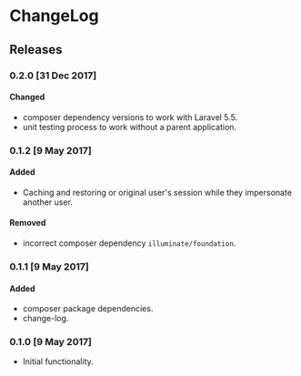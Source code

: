# ChangeLog
## Releases
### 0.2.0 [31 Dec 2017]
#### Changed
- composer dependency versions to work with Laravel 5.5.
- unit testing process to work without a parent application.

### 0.1.2 [9 May 2017]
#### Added
- Caching and restoring or original user's session while they impersonate another user.

#### Removed
- incorrect composer dependency `illuminate/foundation`.

### 0.1.1 [9 May 2017]
#### Added
- composer package dependencies.
- change-log.

### 0.1.0 [9 May 2017]
- Initial functionality.
